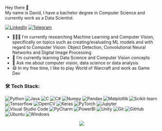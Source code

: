 Hey there 👋
<br />
My name is David, I have a bachelor degree in Computer Science and currently work as a Data Scientist.
<br />

[![LinkedIn](https://img.shields.io/badge/LinkedIn-%230077B5.svg?&style=flat-square&logo=linkedin&logoColor=white)](https://www.linkedin.com/in/david-alexandre-08486a153/)
[![Telegram](https://img.shields.io/badge/Telegram-2CA5E0?style=flat-square&logo=telegram&logoColor=white)](https://t.me/AleatoriodaSilva)
<br />

- 👩🏻‍💻 I'm currently researching Machine Learning and Computer Vision, specifically on topics such as creating/evaluating ML models and with regard to Computer Vision: Object Detection, Convolutional Neural Networks and Digital Image Processing
- 🌱 I’m currently learning Data Science and Computer Vision concepts
- 💬 Ask me about computer vision, data science or data analysis
- 😄 In my free time, I like to play World of Warcraft and work as Game Dev


### 🛠️ Tech Stack:

![Python](https://img.shields.io/badge/-Python-black?style=flat-square&logo=python)
![Java](https://img.shields.io/badge/-Java-black?style=flat-square&logo=java)
![C](https://img.shields.io/badge/-C-black?style=flat-square&logo=c)
![C#](https://img.shields.io/badge/C%23-239120?style=for-the-badge&logo=c-sharp&logoColor=white)
![Numpy](https://img.shields.io/badge/-Numpy-black?style=flat-square&logo=numpy)
![Pandas](https://img.shields.io/badge/-Pandas-black?style=flat-square&logo=pandas)
![Matplotlib](https://img.shields.io/badge/Matplotlib-%23ffffff.svg?style=for-the-badge&logo=Matplotlib&logoColor=black)
![Scikit-learn](https://img.shields.io/badge/-Sklearn-black?style=flat-square&logo=scikit-learn)
![Tensorflow](https://img.shields.io/badge/TensorFlow-FF6F00?style=for-the-badge&logo=tensorflow&logoColor=white)
![OpenCV](https://img.shields.io/badge/opencv-%23white.svg?style=for-the-badge&logo=opencv&logoColor=white)
![Keras](https://img.shields.io/badge/Keras-%23D00000.svg?style=for-the-badge&logo=Keras&logoColor=white)
![PyTorch](https://img.shields.io/badge/PyTorch-%23EE4C2C.svg?style=for-the-badge&logo=PyTorch&logoColor=white)
![Jupyter](https://img.shields.io/badge/-Jupyter-black?style=flat-square&logo=jupyter)
![Visual Studio Code](https://img.shields.io/badge/-Visual%20Studio%20Code-black?style=flat-square&logo=visual-studio-code)
![PyCharm](https://img.shields.io/badge/pycharm-143?style=for-the-badge&logo=pycharm&logoColor=black&color=black&labelColor=green)
![PowerBI](https://img.shields.io/badge/-PowerBI-black?style=flat-square&logo=powerbi)
![Unity](https://img.shields.io/badge/Unity-100000?style=for-the-badge&logo=unity&logoColor=white)
![Git](https://img.shields.io/badge/-Git-black?style=flat-square&logo=git)
![GitHub](https://img.shields.io/badge/-GitHub-black?style=flat-square&logo=github)
![Ubuntu](https://img.shields.io/badge/-Ubuntu-black?style=flat-square&logo=ubuntu)
![Windows](https://img.shields.io/badge/-Windows-black?style=flat-square&logo=windows)

<p align="center">
<img src="https://media.giphy.com/media/3o6ZsY7rxHv9IqVbEc/giphy.gif" />
</p>
